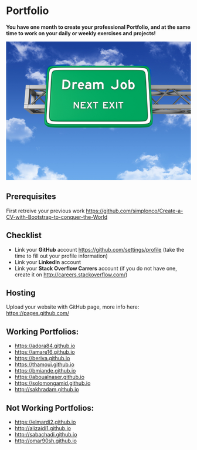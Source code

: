 # Portfolio

**You have one month to create your professional Portfolio, and at the same time to work on your daily or weekly exercises and projects!**

![Dream Job](Dream_job_next_exit.jpg)

## Prerequisites

First retreive your previous work
https://github.com/simplonco/Create-a-CV-with-Bootstrap-to-conquer-the-World

## Checklist

* Link your **GitHub** account https://github.com/settings/profile (take the time to fill out your profile information)
* Link your **LinkedIn** account
* Link your **Stack Overflow Carrers** account (if you do not have one, create it on http://careers.stackoverflow.com/)

## Hosting

Upload your website with GitHub page, more info here:
https://pages.github.com/

## Working Portfolios:

* https://adora84.github.io
* https://amare16.github.io
* https://beriva.github.io
* https://thamoui.github.io
* https://bmiande.github.io
* https://aboualnaser.github.io
* https://solomongamid.github.io
* http://sakhradam.github.io

## Not Working Portfolios:

* https://elmardi2.github.io
* http://alizaidi1.github.io
* http://sabachadi.github.io
* http://omar90sh.github.io
